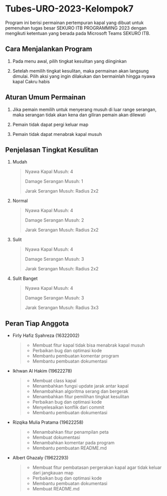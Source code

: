 # Tubes-URO-2023-Kelompok7

Program ini berisi permainan pertempuran kapal yang dibuat untuk pemenuhan tugas besar SEKURO ITB PROGRAMMING 2023 dengan mengikuti ketentuan yang berada pada Microsoft Teams SEKURO ITB.

## Cara Menjalankan Program

1. Pada menu awal, pilih tingkat kesulitan yang diinginkan

2. Setelah memilih tingkat kesulitan, maka permainan akan langsung dimulai. Pilih aksi yang ingin dilakukan dan bermainlah hingga nyawa kapal Cakru habis

## Aturan Umum Permainan

1. Jika pemain memilih untuk menyerang musuh di luar range serangan, maka serangan tidak akan kena dan giliran pemain akan dilewati

2. Pemain tidak dapat pergi keluar map

3. Pemain tidak dapat menabrak kapal musuh

## Penjelasan Tingkat Kesulitan

1. Mudah
    >Nyawa Kapal Musuh: 4
    >
    >Damage Serangan Musuh: 1
    >
    >Jarak Serangan Musuh: Radius 2x2

2. Normal
    >Nyawa Kapal Musuh: 4
    >
    >Damage Serangan Musuh: 2
    >
    >Jarak Serangan Musuh: Radius 2x2

3. Sulit
    >Nyawa Kapal Musuh: 4
    >
    >Damage Serangan Musuh: 3
    >
    >Jarak Serangan Musuh: Radius 2x2

4. Sulit Banget
    >Nyawa Kapal Musuh: 4
    >
    >Damage Serangan Musuh: 3
    >
    >Jarak Serangan Musuh: Radius 3x3

## Peran Tiap Anggota

- Firly Hafiz Syahreza (16322002)
    >- Membuat fitur kapal tidak bisa menabrak kapal musuh
    >- Perbaikan bug dan optimasi kode
    >- Membantu pembuatan komentar program
    >- Membantu pembuatan dokumentasi

- Ikhwan Al Hakim (19622278)
    >- Membuat class kapal
    >- Menambahkan fungsi update jarak antar kapal
    >- Menambahkan algoritma serang dan bergerak
    >- Menambahkan fitur pemilihan tingkat kesulitan
    >- Perbaikan bug dan optimasi kode
    >- Menyelesaikan konflik dari commit
    >- Membantu pembuatan dokumentasi

- Rizqika Mulia Pratama (19622258)
    >- Menambahkan fitur penampilan peta
    >- Membuat dokumentasi
    >- Menambahkan komentar pada program
    >- Membantu pembuatan README.md

- Albert Ghazaly (19622293)
    >- Membuat fitur pembatasan pergerakan kapal agar tidak keluar dari jangkauan map
    >- Perbaikan bug dan optimasi kode
    >- Membantu pembuatan dokumentasi
    >- Membuat README.md
